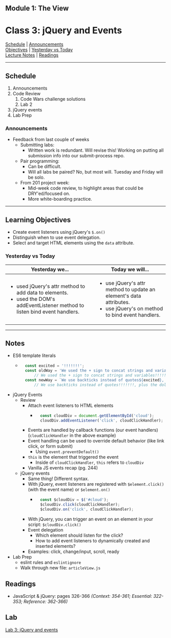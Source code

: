 ## **Module 1: The View**
# Class 3: jQuery and Events 

[Schedule](#schedule) | [Announcements](#announcements) </br>
[Objectives](#learning-objectives) | [Yesterday vs Today](#yesterday-vs-today) </br>
[Lecture Notes](#notes) | [Readings](#readings)

<hr></hr>

## Schedule
1. Announcements
1. Code Review
    1. Code Wars challenge solutions
    1. Lab 2
1. jQuery events
1. Lab Prep

### Announcements
* Feedback from last couple of weeks
    * Submitting labs: 
        * Written work is redundant. Will revise this! Working on putting all submission info into our submit-process repo.
    * Pair programming:
        * Can be difficult.
        * Will all labs be paired? No, but most will. Tuesday and Friday will be solo.
    * From 201 project week:
        * Mid-week code review, to highlight areas that could be DRY'ed/focused on.
        * More white-boarding practice.

<hr></hr>

## Learning Objectives
* Create event listeners using jQuery's `$.on()`
* Distinguish when to use event delegation.
* Select and target HTML elements using the `data` attribute.


### Yesterday vs Today
| Yesterday we... | Today we will... |
| --------------- | ---------------- |
| <ul><li> used jQuery's attr method to add data to elements.</li><li> used the DOM's addEventListener method to listen bind event handlers.</li></ul> | <ul><li> use jQuery's attr method to update an element's data attributes. </li><li> use jQuery's on method to bind event handlers. </li></ul> |



<hr></hr>

## Notes
* ES6 template literals
    * ```js
        const excited = '!!!!!!!';
        const oldWay = 'We used the + sign to concat strings and variables' + excited;
            // We used the + sign to concat strings and variables!!!!!!!
        const newWay = `We use backticks instead of quotes${excited}, plus the dollar sign and curly braces${excited}`;
            // We use backticks instead of quotes!!!!!!!, plus the dollar sign and curly braces!!!!!!!
* jQuery Events
    * Review
        * Attach event listeners to HTML elements
            * ```js
                const cloudDiv = document.getElementById('cloud');
                cloudDiv.addEventListener('click', cloudClickHandler);
        * Events are handled by callback functions (our event handlers) (`cloudClickHandler` in the above example)
        * Event handling can be used to override default behavior (like link click, or form submit)
            * Using `event.preventDefault()`
        * `this` is the element that triggered the event
            * Inside of `cloudClickHandler`, `this` refers to `cloudDiv`
        * Vanilla JS events recap (pg. 244)
    * jQuery events
        * Same thing! Different syntax.
        * With jQuery, event listeners are registered with `$element.click()` (with the event name) or `$element.on()`
            * ```js
                const $cloudDiv = $('#cloud');
                $cloudDiv.click(cloudClickHandler);
                $cloudDiv.on('click', cloudClickHandler);
        * With jQuery, you can trigger an event on an element in your script: `$cloudDiv.click()`
        * Event delegation
            * Which element should listen for the click?
            * How to add event listeners to dynamically created and inserted elements?
        * Examples: click, change/input, scroll, ready
* Lab Prep
    * eslint rules and `eslintignore`
    * Walk through new file: `articleView.js`


## Readings

* JavaScript & jQuery: pages 326-366
  *(Context: 354-361; Essential: 322-353; Reference: 362-366)*

## Lab
[Lab 3: jQuery and events](https://github.com/acl-301d-fall-2017/03-jquery-with-events)